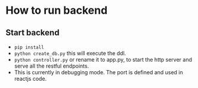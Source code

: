 # How to run backend

## Start backend

* `pip install`
* `python create_db.py` this will execute the ddl.
* `python controller.py` or rename it to app.py, to start the http server and serve all the restful endpoints.
* This is currently in debugging mode. The port is defined and used in reactjs code.